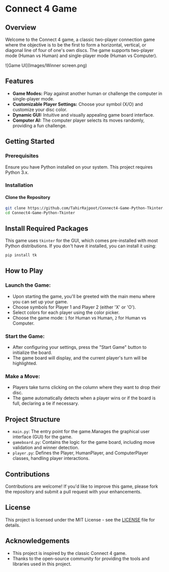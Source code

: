 # Connect 4 Game

## Overview
Welcome to the Connect 4 game, a classic two-player connection game where the objective is to be the first to form a horizontal, vertical, or diagonal line of four of one's own discs. The game supports two-player mode (Human vs Human) and single-player mode (Human vs Computer).

![Game UI](Images/Winner screen.png)


## Features
- **Game Modes:** Play against another human or challenge the computer in single-player mode.
- **Customizable Player Settings:** Choose your symbol (X/O) and customize your disc color.
- **Dynamic GUI:** Intuitive and visually appealing game board interface.
- **Computer AI:** The computer player selects its moves randomly, providing a fun challenge.

## Getting Started

### Prerequisites
Ensure you have Python installed on your system. This project requires Python 3.x.

### Installation

#### Clone the Repository
```bash
git clone https://github.com/TahirRajpoot/Connect4-Game-Python-Tkinter.git
cd Connect4-Game-Python-Tkinter
```
## Install Required Packages

This game uses `tkinter` for the GUI, which comes pre-installed with most Python distributions. If you don't have it installed, you can install it using:

```bash
pip install tk
```
## How to Play

### Launch the Game:

- Upon starting the game, you'll be greeted with the main menu where you can set up your game.
- Choose symbols for Player 1 and Player 2 (either 'X' or 'O').
- Select colors for each player using the color picker.
- Choose the game mode: `1` for Human vs Human, `2` for Human vs Computer.
  
### Start the Game:

- After configuring your settings, press the "Start Game" button to initialize the board.
- The game board will display, and the current player's turn will be highlighted.
  
### Make a Move:

- Players take turns clicking on the column where they want to drop their disc.
- The game automatically detects when a player wins or if the board is full, declaring a tie if necessary.

## Project Structure

- `main.py`: The entry point for the game.Manages the graphical user interface (GUI) for the game.
- `gameboard.py`: Contains the logic for the game board, including move validation and winner detection.
- `player.py`: Defines the Player, HumanPlayer, and ComputerPlayer classes, handling player interactions.


## Contributions
Contributions are welcome! If you'd like to improve this game, please fork the repository and submit a pull request with your enhancements.

## License
This project is licensed under the MIT License - see the [LICENSE](LICENSE) file for details.

## Acknowledgements
- This project is inspired by the classic Connect 4 game.
- Thanks to the open-source community for providing the tools and libraries used in this project.


